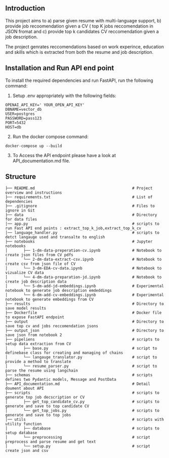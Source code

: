 

## Introduction
This project aims to a) parse given resume with multi-language support, b) provide job recoomendation given a CV ( top K jobs reccomendation in JSON fromat  and c) provide top k candidates CV reccomendation given a job description.

The project genrates reccomendations based on work experince, education and skills which is extracted from both the resume and job description.

## Installation and Run API end point
To install the required dependencies and run FastAPI, run the following command:

1. Setup .env appropriately with the following fields:
```
OPENAI_API_KEY=' YOUR_OPEN_API_KEY'
DBNAME=vector_db
USER=postgres
PASSWORD=pass123
PORT=5432
HOST=db
```

2. Run the docker compose command:
```
docker-compose up --build
```
3. To Access the API endpoint please have a look at API_documentation.md file.
## Structure 
```
├── README.md                                           # Project overview and instructions
├── requirements.txt                                    # List of dependencies
├── .gitignore                                          # Files to ignore in Git
├── data                                                # Directory for data files
│── app.py                                              # scripts to run Fast API end points : extract_top_k_job,extract_top_k_cv 
│── language_handler.py                                 # scripts to detct langauge used and transalte to english               
├── notebooks                                           # Jupyter notebooks
│       ├── 1-dm-data-preperation-cv.ipynb              # Notebook to create json files from CV pdfs
│       └── 2-dm-data-extract-csv.ipynb                 # Notebook to create csv from json file of CV
│       └── 3-dm-EDA-cv-data.ipynb                      # Notebook to vizualize CV data 
│       └── 4-dm-data-preparation-jd.ipynb              # Notebook to create job description data
│       └── 5-dm-add-jd-embeddings.ipynb                # Experimental notebook to generate job description emdeddings
│       └── 6-dm-add-cv-embeddings.ipynb                # Experimental notebook to generate embeddings from CV
├── results                                             # Directory to save model results
├── Dockerfile                                          # Docker file to expose FastAPI endpoint
├── output                                              # Directory to save top cv and jobs reccomendation jsons
├── output_json                                         # Directory to save json from notebook 2
├── pipeliens                                           # scripts to setup data extraction from CV
│       ├── base.py                                     # script to definebase class for creating and managing of chains 
│       └── langauge_translator.py                      # script to provide a method to translate
│       └── resume_parser.py                            # script to parse the resume using langchain
├── schemas                                             # scripts  defines two Pydantic models, Message and PostData
├── API_documentation.md                                # Detail doument about API
├── scripts                                             # scripts to generate top job decscription or CV
│       ├── get_top_candidate_cv.py                     # scripts to generate and save to top candidate CV
│       └── get_top_jobs.py                             # scripts to generate and save to top jobs
│── utils                                               # scripts with utility function 
│       ├── database                                    # scripts to setup database
│       └── preprocessing                               # script preprocess and parse resume and get text
│       └── setup.py                                    # script create json and csv 
